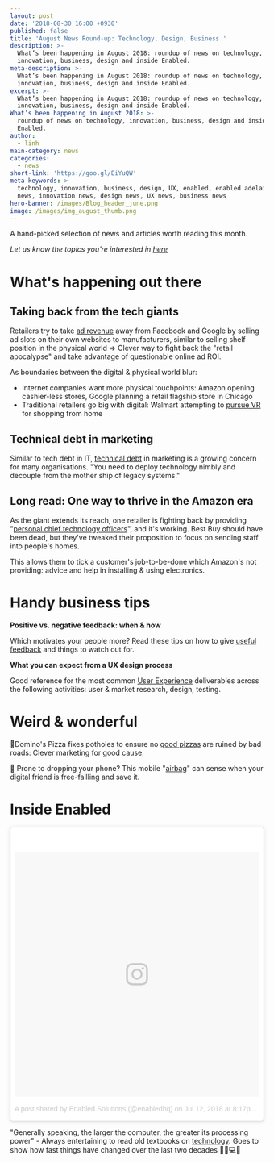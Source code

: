 ```yaml
---
layout: post
date: '2018-08-30 16:00 +0930'
published: false
title: 'August News Round-up: Technology, Design, Business '
description: >-
  What’s been happening in August 2018: roundup of news on technology,
  innovation, business, design and inside Enabled.
meta-description: >-
  What’s been happening in August 2018: roundup of news on technology,
  innovation, business, design and inside Enabled.
excerpt: >-
  What’s been happening in August 2018: roundup of news on technology,
  innovation, business, design and inside Enabled.
What’s been happening in August 2018: >-
  roundup of news on technology, innovation, business, design and inside
  Enabled.
author:
  - linh
main-category: news
categories:
  - news
short-link: 'https://goo.gl/EiYuQW'
meta-keywords: >-
  technology, innovation, business, design, UX, enabled, enabled adelaide, tech
  news, innovation news, design news, UX news, business news
hero-banner: /images/Blog_header_june.png
image: /images/img_august_thumb.png
---
```

A hand-picked selection of news and articles worth reading this month.

_Let us know the topics you’re interested in [here](https://enabled1.typeform.com/to/YcdNts)_

# What's happening out there

## Taking back from the tech giants 

Retailers try to take [ad revenue](https://www.reuters.com/article/us-retail-advertising-insight/retailers-set-sights-on-facebook-google-ad-revenue-idUSKBN1KG0CZ) away from Facebook and Google by selling ad slots on their own websites to manufacturers, similar to selling shelf position in the physical world => Clever way to fight back the "retail apocalypse" and take advantage of questionable online ad ROI.

As boundaries between the digital & physical world blur:

- Internet companies want more physical touchpoints: Amazon opening cashier-less stores, Google planning a retail flagship store in Chicago
- Traditional retailers go big with digital: Walmart attempting to [pursue VR](https://www.bloomberg.com/news/articles/2018-08-17/walmart-eyes-virtual-reality-shopping-system-patent-filings-say) for shopping from home

## Technical debt in marketing 

Similar to tech debt in IT, [technical debt](https://contentmarketinginstitute.com/2018/07/tech-bankrupting-marketing/) in marketing is a growing concern for many organisations. "You need to deploy technology nimbly and decouple from the mother ship of legacy systems."

## Long read: One way to thrive in the Amazon era

As the giant extends its reach, one retailer is fighting back by providing "[personal chief technology officers](https://www.bloomberg.com/news/features/2018-07-19/best-buy-should-be-dead-but-it-s-thriving-in-the-age-of-amazon)", and it's working. Best Buy should have been dead, but they've tweaked their proposition to focus on sending staff into people's homes.

This allows them to tick a customer's job-to-be-done which Amazon's not providing: advice and help in installing & using electronics. 

# Handy business tips

**Positive vs. negative feedback: when & how**

Which motivates your people more? Read these tips on how to give [useful feedback](https://medium.com/swlh/what-motivates-more-positive-or-negative-feedback-9364133bd58b) and things to watch out for. 

**What you can expect from a UX design process**

Good reference for the most common [User Experience](https://uxplanet.org/a-complete-list-of-ux-deliverables-d62ccf1de434) deliverables across the following activities: user & market research, design, testing. 

# Weird & wonderful

🍕Domino's Pizza fixes potholes to ensure no [good pizzas](https://www.adweek.com/creativity/dominos-offers-to-fix-potholes-in-your-neighborhood-so-carry-out-pizzas-get-home-safely/) are ruined by bad roads: Clever marketing for good cause.   

📱 Prone to dropping your phone? This mobile "[airbag](https://www.theverge.com/circuitbreaker/2018/6/30/17514940/mobile-airbag-drop-phone)" can sense when your digital friend is free-fallling and save it.  

# Inside Enabled

<blockquote class="instagram-media" data-instgrm-permalink="https://www.instagram.com/p/BlKAynzBMZj/?utm_source=ig_embed" data-instgrm-version="9" style=" background:#FFF; border:0; border-radius:3px; box-shadow:0 0 1px 0 rgba(0,0,0,0.5),0 1px 10px 0 rgba(0,0,0,0.15); margin: 1px; max-width:540px; min-width:326px; padding:0; width:99.375%; width:-webkit-calc(100% - 2px); width:calc(100% - 2px);"><div style="padding:8px;"> <div style=" background:#F8F8F8; line-height:0; margin-top:40px; padding:50% 0; text-align:center; width:100%;"> <div style=" background:url(data:image/png;base64,iVBORw0KGgoAAAANSUhEUgAAACwAAAAsCAMAAAApWqozAAAABGdBTUEAALGPC/xhBQAAAAFzUkdCAK7OHOkAAAAMUExURczMzPf399fX1+bm5mzY9AMAAADiSURBVDjLvZXbEsMgCES5/P8/t9FuRVCRmU73JWlzosgSIIZURCjo/ad+EQJJB4Hv8BFt+IDpQoCx1wjOSBFhh2XssxEIYn3ulI/6MNReE07UIWJEv8UEOWDS88LY97kqyTliJKKtuYBbruAyVh5wOHiXmpi5we58Ek028czwyuQdLKPG1Bkb4NnM+VeAnfHqn1k4+GPT6uGQcvu2h2OVuIf/gWUFyy8OWEpdyZSa3aVCqpVoVvzZZ2VTnn2wU8qzVjDDetO90GSy9mVLqtgYSy231MxrY6I2gGqjrTY0L8fxCxfCBbhWrsYYAAAAAElFTkSuQmCC); display:block; height:44px; margin:0 auto -44px; position:relative; top:-22px; width:44px;"></div></div><p style=" color:#c9c8cd; font-family:Arial,sans-serif; font-size:14px; line-height:17px; margin-bottom:0; margin-top:8px; overflow:hidden; padding:8px 0 7px; text-align:center; text-overflow:ellipsis; white-space:nowrap;"><a href="https://www.instagram.com/p/BlKAynzBMZj/?utm_source=ig_embed" style=" color:#c9c8cd; font-family:Arial,sans-serif; font-size:14px; font-style:normal; font-weight:normal; line-height:17px; text-decoration:none;" target="_blank">A post shared by Enabled Solutions (@enabledhq)</a> on <time style=" font-family:Arial,sans-serif; font-size:14px; line-height:17px;" datetime="2018-07-13T03:17:09+00:00">Jul 12, 2018 at 8:17pm PDT</time></p></div></blockquote> <script async defer src="//www.instagram.com/embed.js"></script>

"Generally speaking, the larger the computer, the greater its processing power" - Always entertaining to read old textbooks on [technology](https://www.instagram.com/p/BlKAynzBMZj/?taken-by=enabledhq). Goes to show how fast things have changed over the last two decades 📠📞💻📱

